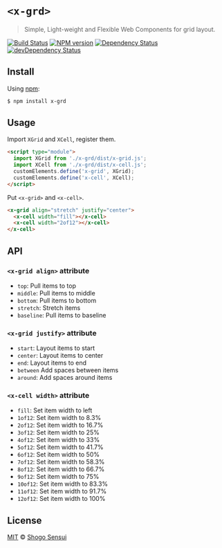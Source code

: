 # `<x-grd>`

> Simple, Light-weight and Flexible Web Components for grid layout.

[![Build Status](https://travis-ci.org/1000ch/x-grd.svg?branch=master)](https://travis-ci.org/1000ch/x-grd)
[![NPM version](https://badge.fury.io/js/x-grd.svg)](http://badge.fury.io/js/x-grd)
[![Dependency Status](https://david-dm.org/1000ch/x-grd.svg)](https://david-dm.org/1000ch/x-grd)
[![devDependency Status](https://david-dm.org/1000ch/x-grd/dev-status.svg)](https://david-dm.org/1000ch/x-grd?type=dev)

## Install

Using [npm](https://www.npmjs.org/package/x-grd):

```sh
$ npm install x-grd
```

## Usage

Import `XGrid` and `XCell`, register them.

```html
<script type="module">
  import XGrid from './x-grd/dist/x-grid.js';
  import XCell from './x-grd/dist/x-cell.js';
  customElements.define('x-grid', XGrid);
  customElements.define('x-cell', XCell);
</script>
```

Put `<x-grid>` and `<x-cell>`.

```html
<x-grid align="stretch" justify="center">
  <x-cell width="fill"></x-cell>
  <x-cell width="2of12"></x-cell>
</x-cell>
```

## API

### `<x-grid align>` attribute

- `top`: Pull items to top
- `middle`: Pull items to middle
- `bottom`: Pull items to bottom
- `stretch`: Stretch items
- `baseline`: Pull items to baseline

### `<x-grid justify>` attribute

- `start`: Layout items to start
- `center`: Layout items to center
- `end`: Layout items to end
- `between` Add spaces between items
- `around`: Add spaces around items

### `<x-cell width>` attribute

- `fill`: Set item width to left
- `1of12`: Set item width to 8.3%
- `2of12`: Set item width to 16.7%
- `3of12`: Set item width to 25%
- `4of12`: Set item width to 33%
- `5of12`: Set item width to 41.7%
- `6of12`: Set item width to 50%
- `7of12`: Set item width to 58.3%
- `8of12`: Set item width to 66.7%
- `9of12`: Set item width to 75%
- `10of12`: Set item width to 83.3%
- `11of12`: Set item width to 91.7%
- `12of12`: Set item width to 100%

## License

[MIT](https://1000ch.mit-license.org) © [Shogo Sensui](https://github.com/1000ch)
